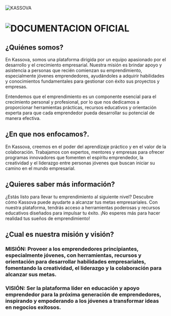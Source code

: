 ![KASSOVA](https://byte-storm.katsito.xyz/proyects/Kassova/POS/DEMO/main/assets/img/imp/file.png)

# ![DOCUMENTACION OFICIAL](https://bytestorm.gitbook.io/byte-storm/)

## ¿Quiénes somos?
En Kassova, somos una plataforma dirigida por un equipo apasionado por el desarrollo y el crecimiento empresarial. Nuestra misión es brindar apoyo y asistencia a personas que recién comienzan su emprendimiento, especialmente jóvenes emprendedores, ayudándoles a adquirir habilidades y conocimientos fundamentales para gestionar con éxito sus proyectos y empresas.

Entendemos que el emprendimiento es un componente esencial para el crecimiento personal y profesional, por lo que nos dedicamos a proporcionar herramientas prácticas, recursos educativos y orientación experta para que cada emprendedor pueda desarrollar su potencial de manera efectiva.

## ¿En que nos enfocamos?.
En Kassova, creemos en el poder del aprendizaje práctico y en el valor de la colaboración. Trabajamos con expertos, mentores y empresas para ofrecer programas innovadores que fomenten el espíritu emprendedor, la creatividad y el liderazgo entre personas jóvenes que buscan iniciar su camino en el mundo empresarial.

## ¿Quieres saber más información?
¿Estás listo para llevar tu emprendimiento al siguiente nivel? Descubre cómo Kassova puede ayudarte a alcanzar tus metas empresariales. Con nuestra plataforma, tendrás acceso a herramientas poderosas y recursos educativos diseñados para impulsar tu éxito. ¡No esperes más para hacer realidad tus sueños de emprendimiento!

## ¿Cual es nuestra misión y visión?
### MISIÓN: Proveer a los emprendedores principiantes, especialmente jóvenes, con herramientas, recursos y orientación para desarrollar habilidades empresariales, fomentando la creatividad, el liderazgo y la colaboración para alcanzar sus metas.

### VISIÓN: Ser la plataforma líder en educación y apoyo emprendedor para la próxima generación de emprendedores, inspirando y empoderando a los jóvenes a transformar ideas en negocios exitosos.
